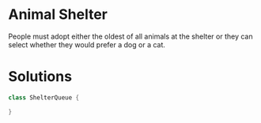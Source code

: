 # Animal Shelter

People must adopt either the oldest of all animals at the shelter or they can
select whether they would prefer a dog or a cat.

# Solutions

```java
class ShelterQueue {

}
```
